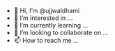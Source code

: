 - 👋 Hi, I’m @ujjwaldhami
- 👀 I’m interested in ...
- 🌱 I’m currently learning ...
- 💞️ I’m looking to collaborate on ...
- 📫 How to reach me ...

<!---
ujjwaldhami/ujjwaldhami is a ✨ special ✨ repository because its `README.md` (this file) appears on your GitHub profile.
You can click the Preview link to take a look at your changes.
--->
